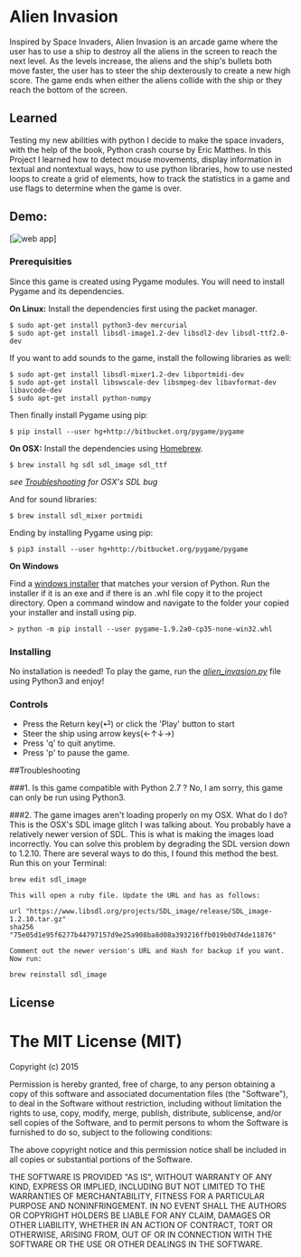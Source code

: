# Alien Invasion

Inspired by Space Invaders, Alien Invasion is an arcade game where the user has to use a ship to destroy all the aliens in the screen to
reach the next level. As the levels increase, the aliens and the ship's bullets both move faster, the user has to steer the ship dexterously
to create a new high score. The game ends when either the aliens collide with the ship or they reach the bottom of the screen.

## Learned

Testing my new abilities with python I decide to make the space invaders, with the help of the book, Python crash course by Eric Matthes. In this
Project I learned how to detect mouse movements, display information in textual and nontextual ways, how to use python libraries, how to use nested loops
to create a grid of elements, how to track the statistics in a game and use flags to determine when the game is over.


## Demo:
[![web app](https://cloud.githubusercontent.com/assets/20157000/22623388/5a742aac-eb27-11e6-8f59-870eed6ab8da.png)]

### Prerequisities

Since this game is created using Pygame modules. You will need to install Pygame and its dependencies.

**On Linux:**
Install the dependencies first using the packet manager.
```
$ sudo apt-get install python3-dev mercurial
$ sudo apt-get install libsdl-image1.2-dev libsdl2-dev libsdl-ttf2.0-dev
```
If you want to add sounds to the game, install the following libraries as well:
```
$ sudo apt-get install libsdl-mixer1.2-dev libportmidi-dev
$ sudo apt-get install libswscale-dev libsmpeg-dev libavformat-dev libavcode-dev
$ sudo apt-get install python-numpy
```
Then finally install Pygame using pip:
```
$ pip install --user hg+http://bitbucket.org/pygame/pygame
```

**On OSX:**
Install the dependencies using [Homebrew](brew.sh).
```
$ brew install hg sdl sdl_image sdl_ttf
```
*see [Troubleshooting](#troubleshooting) for OSX's SDL bug*

And for sound libraries:
```
$ brew install sdl_mixer portmidi
```

Ending by installing Pygame using pip:
```
$ pip3 install --user hg+http://bitbucket.org/pygame/pygame
```

**On Windows**

Find a [windows installer](https://bitbucket.org/pygame/pygame/downloads/) that matches your version of Python.
Run the installer if it is an exe and if there is an .whl file copy it to the project directory.
Open a command window and navigate to the folder your copied your installer and install using pip.
```
> python -m pip install --user pygame-1.9.2a0-cp35-none-win32.whl
```

### Installing

No installation is needed! To play the game, run the *[alien_invasion.py](alien_invasion.py)* file using Python3 and enjoy!

### Controls

* Press the Return key(⏎) or click the 'Play' button to start
* Steer the ship using arrow keys(←↑↓→)
* Press 'q' to quit anytime.
* Press 'p' to pause the game.

##Troubleshooting

###1. Is this game compatible with Python 2.7 ?
    No, I am sorry, this game can only be run using Python3.

###2. The game images aren't loading properly on my OSX. What do I do?
    This is the OSX's SDL image glitch I was talking about. You probably have a relatively newer version of SDL.
    This is what is making the images load incorrectly. You can solve this problem by degrading the SDL version down to 1.2.10.
    There are several ways to do this, I found this method the best. Run this on your Terminal:
```
brew edit sdl_image
```
    This will open a ruby file. Update the URL and has as follows:
```
url "https://www.libsdl.org/projects/SDL_image/release/SDL_image-1.2.10.tar.gz"
sha256 "75e05d1e95f6277b44797157d9e25a908ba8d08a393216ffb019b0d74de11876"
```
    Comment out the newer version's URL and Hash for backup if you want. Now run:
```
brew reinstall sdl_image
```


## License

The MIT License (MIT)
=====================

Copyright (c) 2015

Permission is hereby granted, free of charge, to any person obtaining a copy
of this software and associated documentation files (the "Software"), to deal
in the Software without restriction, including without limitation the rights
to use, copy, modify, merge, publish, distribute, sublicense, and/or sell
copies of the Software, and to permit persons to whom the Software is
furnished to do so, subject to the following conditions:

The above copyright notice and this permission notice shall be included in all
copies or substantial portions of the Software.

THE SOFTWARE IS PROVIDED "AS IS", WITHOUT WARRANTY OF ANY KIND, EXPRESS OR
IMPLIED, INCLUDING BUT NOT LIMITED TO THE WARRANTIES OF MERCHANTABILITY,
FITNESS FOR A PARTICULAR PURPOSE AND NONINFRINGEMENT. IN NO EVENT SHALL THE
AUTHORS OR COPYRIGHT HOLDERS BE LIABLE FOR ANY CLAIM, DAMAGES OR OTHER
LIABILITY, WHETHER IN AN ACTION OF CONTRACT, TORT OR OTHERWISE, ARISING FROM,
OUT OF OR IN CONNECTION WITH THE SOFTWARE OR THE USE OR OTHER DEALINGS IN THE
SOFTWARE.
